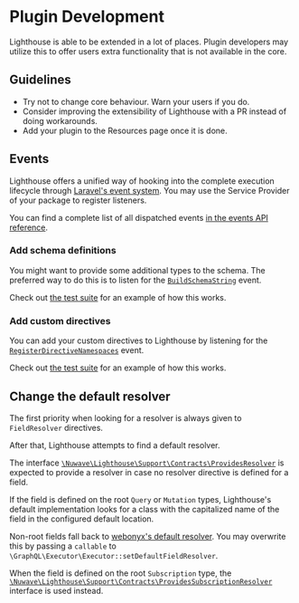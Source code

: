 # Plugin Development

Lighthouse is able to be extended in a lot of places. Plugin developers
may utilize this to offer users extra functionality that is not available in the core.

## Guidelines

- Try not to change core behaviour. Warn your users if you do.
- Consider improving the extensibility of Lighthouse with a PR instead of doing workarounds.
- Add your plugin to the Resources page once it is done.

## Events

Lighthouse offers a unified way of hooking into the complete execution lifecycle
through [Laravel's event system](https://laravel.com/docs/events).
You may use the Service Provider of your package to register listeners.

You can find a complete list of all dispatched events [in the events API reference](../api-reference/events.md).

### Add schema definitions

You might want to provide some additional types to the schema. The preferred way to
do this is to listen for the [`BuildSchemaString`](../api-reference/events.md#buildschemastring) event.

Check out [the test suite](https://github.com/nuwave/lighthouse/tree/master/tests/Integration/Events/BuildSchemaStringTest.php)
for an example of how this works.

### Add custom directives

You can add your custom directives to Lighthouse by listening for the [`RegisterDirectiveNamespaces`](../api-reference/events.md#registerdirectivenamespaces) event.

Check out [the test suite](https://github.com/nuwave/lighthouse/tree/master/tests/Integration/Events/RegisterDirectiveNamespacesTest.php)
for an example of how this works.

## Change the default resolver

The first priority when looking for a resolver is always given to `FieldResolver` directives.

After that, Lighthouse attempts to find a default resolver.

The interface [`\Nuwave\Lighthouse\Support\Contracts\ProvidesResolver`](https://github.com/nuwave/lighthouse/tree/master/src/Support/Contracts/ProvidesResolver.php)
is expected to provide a resolver in case no resolver directive is defined for a field.

If the field is defined on the root `Query` or `Mutation` types,
Lighthouse's default implementation looks for a class with the capitalized name
of the field in the configured default location.

Non-root fields fall back to [webonyx's default resolver](http://webonyx.github.io/graphql-php/data-fetching/#default-field-resolver).
You may overwrite this by passing a `callable` to `\GraphQL\Executor\Executor::setDefaultFieldResolver`. 

When the field is defined on the root `Subscription` type, the [`\Nuwave\Lighthouse\Support\Contracts\ProvidesSubscriptionResolver`](https://github.com/nuwave/lighthouse/tree/master/src/Support/Contracts/ProvidesSubscriptionResolver.php)
interface is used instead.
